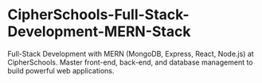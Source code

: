 # CipherSchools-Full-Stack-Development-MERN-Stack
Full-Stack Development with MERN (MongoDB, Express, React, Node.js) at CipherSchools. Master front-end, back-end, and database management to build powerful web applications.
